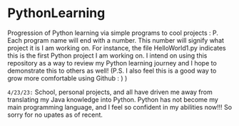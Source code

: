 # PythonLearning
Progression of Python learning via simple programs to cool projects : P.  Each program name will end with a number. This number will signify what project it is I am working on. For instance, the file HelloWorld1.py indicates this is the first Python project I am working on. I intend on using this repository as a way to review my Python learning journey and I hope to demonstrate this to others as well! (P.S. I also feel this is a good way to grow more comfortable using Github : )     )


```4/23/23:``` School, personal projects, and all have driven me away from translating my Java knowledge into Python. Python has not become my main programming language, and I feel so confident in my abilities now!!! So sorry for no upates as of recent.
